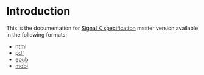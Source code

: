 # Introduction

This is the documentation for [Signal K specification](https://github.com/signalk/specification) master version available in the following formats:
* [html](http://signalk.org/specification/master/)
* [pdf](http://signalk.org/specification/master/signalk_master.pdf)
* [epub](http://signalk.org/specification/master/signalk_master.epub)
* [mobi](http://signalk.org/specification/master/signalk_master.mobi)
